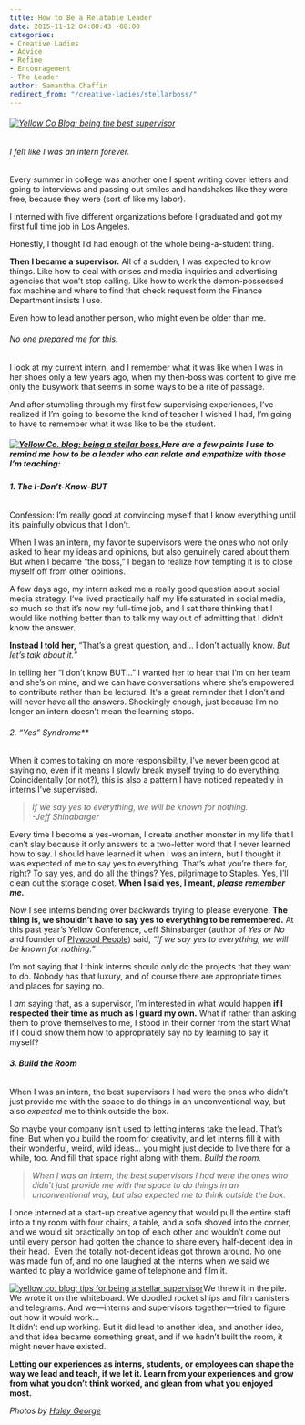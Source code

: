 ```yaml
---
title: How to Be a Relatable Leader
date: 2015-11-12 04:00:43 -08:00
categories:
- Creative Ladies
- Advice
- Refine
- Encouragement
- The Leader
author: Samantha Chaffin
redirect_from: "/creative-ladies/stellarboss/"
---
```


###### [![Yellow Co Blog: being the best supervisor](https://yellow-blog-images.imgix.net/2015/10/214-800x598.jpg)](https://yellow-blog-images.imgix.net/2015/10/214-800x598.jpg)

###### I felt like I was an intern forever.

Every summer in college was another one I spent writing cover letters and going to interviews and passing out smiles and handshakes like they were free, because they were (sort of like my labor).

I interned with five different organizations before I graduated and got my first full time job in Los Angeles.

Honestly, I thought I’d had enough of the whole being-a-student thing.

**Then I became a supervisor.** All of a sudden, I was expected to know things. Like how to deal with crises and media inquiries and advertising agencies that won’t stop calling. Like how to work the demon-possessed fax machine and where to find that check request form the Finance Department insists I use.

Even how to lead another person, who might even be older than me.

###### _No one prepared me for this._

I look at my current intern, and I remember what it was like when I was in her shoes only a few years ago, when my then-boss was content to give me only the busywork that seems in some ways to be a rite of passage.

And after stumbling through my first few supervising experiences, I’ve realized if I’m going to become the kind of teacher I wished I had, I’m going to have to remember what it was like to be the student.

##### [![Yellow Co. blog: being a stellar boss. ](https://yellow-blog-images.imgix.net/2015/10/36-800x533.jpg)](https://yellow-blog-images.imgix.net/2015/10/36-800x533.jpg)Here are a few points I use to remind me how to be a leader who can relate and empathize with those I’m teaching:

###### **1\. The _I-Don’t-Know-BUT_**

Confession: I’m really good at convincing myself that I know everything until it’s painfully obvious that I don’t.

When I was an intern, my favorite supervisors were the ones who not only asked to hear my ideas and opinions, but also genuinely cared about them. But when I became “the boss,” I began to realize how tempting it is to close myself off from other opinions.

A few days ago, my intern asked me a really good question about social media strategy. I’ve lived practically half my life saturated in social media, so much so that it’s now my full-time job, and I sat there thinking that I would like nothing better than to talk my way out of admitting that I didn’t know the answer.

**Instead I told her,** “That’s a great question, and... I don’t actually know. _But let’s talk about it.”_

In telling her “I don’t know BUT...” I wanted her to hear that I’m on her team and she’s on mine, and we can have conversations where she’s empowered to contribute rather than be lectured. It's a great reminder that I don’t and will never have all the answers. Shockingly enough, just because I’m no longer an intern doesn’t mean the learning stops.

###### **2*. “Yes”* Syndrome**

When it comes to taking on more responsibility, I’ve never been good at saying no, even if it means I slowly break myself trying to do everything. Coincidentally (or not?), this is also a pattern I have noticed repeatedly in interns I’ve supervised.

> _If we say yes to everything, we will be known for nothing.  
> -Jeff Shinabarger_

Every time I become a yes-woman, I create another monster in my life that I can’t slay because it only answers to a two-letter word that I never learned how to say. I should have learned it when I was an intern, but I thought it was expected of me to say yes to everything. That’s what you’re there for, right? To say yes, and do all the things? Yes, pilgrimage to Staples. Yes, I’ll clean out the storage closet. **When I said yes, I meant, _please remember me._**

Now I see interns bending over backwards trying to please everyone. **The thing is, we shouldn’t have to say yes to everything to be remembered.** At this past year’s Yellow Conference, Jeff Shinabarger (author of _Yes or No_ and founder of [Plywood People](http://www.plywoodpeople.com)) said, _“If we say yes to everything, we will be known for nothing.”_

I’m not saying that I think interns should only do the projects that they want to do. Nobody has that luxury, and of course there are appropriate times and places for saying no.

I _am_ saying that, as a supervisor, I’m interested in what would happen **if I respected their time as much as I guard my own.** What if rather than asking them to prove themselves to me, I stood in their corner from the start What if I could show them how to appropriately say no by learning to say it myself?

###### **3\. Build the Room**

When I was an intern, the best supervisors I had were the ones who didn’t just provide me with the space to do things in an unconventional way, but also _expected_ me to think outside the box.

So maybe your company isn’t used to letting interns take the lead. That’s fine. But when you build the room for creativity, and let interns fill it with their wonderful, weird, wild ideas... you might just decide to live there for a while, too. And fill that space right along with them. *Build the room.*

> _When I was an intern, the best supervisors I had were the ones who didn’t just provide me with the space to do things in an unconventional way, but also expected me to think outside the box._

I once interned at a start-up creative agency that would pull the entire staff into a tiny room with four chairs, a table, and a sofa shoved into the corner, and we would sit practically on top of each other and wouldn’t come out until every person had gotten the chance to share every half-decent idea in their head.  Even the totally not-decent ideas got thrown around. No one was made fun of, and no one laughed at the interns when we said we wanted to play a worldwide game of telephone and film it.

[![yellow co. blog: tips for being a stellar supervisor](https://yellow-blog-images.imgix.net/2015/10/56-800x533.jpg)](https://yellow-blog-images.imgix.net/2015/10/56-800x533.jpg)We threw it in the pile. We wrote it on the whiteboard. We doodled rocket ships and film canisters and telegrams. And we—interns and supervisors together—tried to figure out how it would work...  
It didn’t end up working. But it did lead to another idea, and another idea, and that idea became something great, and if we hadn’t built the room, it might never have existed.

**Letting our experiences as interns, students, or employees can shape the way we lead and teach, if we let it. Learn from your experiences and grow from what you don’t think worked, and glean from what you enjoyed most.**[  
](https://yellow-blog-images.imgix.net/2015/10/214-800x598.jpg)

_Photos by [Haley George](http://www.haleygeorgephotography.com/category/uncategorized/)_
